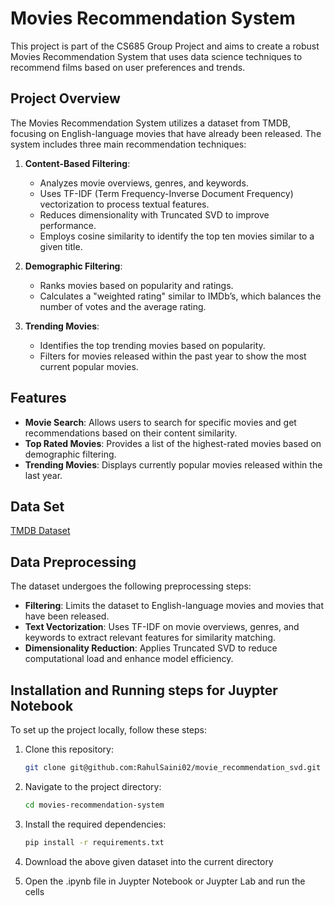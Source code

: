 # Movies Recommendation System

This project is part of the CS685 Group Project and aims to create a robust Movies Recommendation System that uses data science techniques to recommend films based on user preferences and trends.

## Project Overview

The Movies Recommendation System utilizes a dataset from TMDB, focusing on English-language movies that have already been released. The system includes three main recommendation techniques:

1. **Content-Based Filtering**:
   - Analyzes movie overviews, genres, and keywords.
   - Uses TF-IDF (Term Frequency-Inverse Document Frequency) vectorization to process textual features.
   - Reduces dimensionality with Truncated SVD to improve performance.
   - Employs cosine similarity to identify the top ten movies similar to a given title.

2. **Demographic Filtering**:
   - Ranks movies based on popularity and ratings.
   - Calculates a "weighted rating" similar to IMDb’s, which balances the number of votes and the average rating.

3. **Trending Movies**:
   - Identifies the top trending movies based on popularity.
   - Filters for movies released within the past year to show the most current popular movies.

## Features

- **Movie Search**: Allows users to search for specific movies and get recommendations based on their content similarity.
- **Top Rated Movies**: Provides a list of the highest-rated movies based on demographic filtering.
- **Trending Movies**: Displays currently popular movies released within the last year.

## Data Set

[TMDB Dataset](https://www.kaggle.com/datasets/asaniczka/tmdb-movies-dataset-2023-930k-movies)

## Data Preprocessing

The dataset undergoes the following preprocessing steps:

- **Filtering**: Limits the dataset to English-language movies and movies that have been released.
- **Text Vectorization**: Uses TF-IDF on movie overviews, genres, and keywords to extract relevant features for similarity matching.
- **Dimensionality Reduction**: Applies Truncated SVD to reduce computational load and enhance model efficiency.

## Installation and Running steps for Juypter Notebook

To set up the project locally, follow these steps:

1. Clone this repository:

   ```bash
   git clone git@github.com:RahulSaini02/movie_recommendation_svd.git
   ```

2. Navigate to the project directory:

    ```bash
    cd movies-recommendation-system
    ```
3. Install the required dependencies:

    ```bash
    pip install -r requirements.txt
    ```

4. Download the above given dataset into the current directory

5. Open the .ipynb file in Juypter Notebook or Juypter Lab and run the cells
